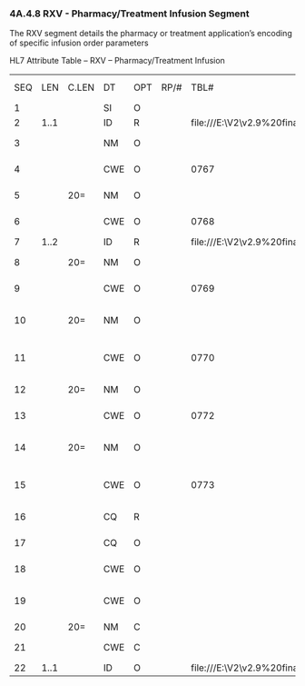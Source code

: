 ### 4A.4.8 RXV - Pharmacy/Treatment Infusion Segment

The RXV segment details the pharmacy or treatment application’s encoding of specific infusion order parameters

HL7 Attribute Table – RXV – Pharmacy/Treatment Infusion

|     |     |     |     |     |     |     |     |     |
| --- | --- | --- | --- | --- | --- | --- | --- | --- |
| SEQ | LEN | C.LEN | DT | OPT | RP/# | TBL# | ITEM # | ELEMENT NAME |
| 1 |  |  | SI | O |  |  | 03318 | Set ID - RXV |
| 2 | 1..1 |  | ID | R |  | file:///E:\V2\v2.9%20final%20Nov%20from%20Frank\V29_CH02C_Tables.docx#HL70917[0917] | 03319 | Bolus Type |
| 3 |  |  | NM | O |  |  | 03320 | Bolus Dose Amount |
| 4 |  |  | CWE | O |  | 0767 | 03321 | Bolus Dose Amount Units |
| 5 |  | 20= | NM | O |  |  | 03322 | Bolus Dose Volume |
| 6 |  |  | CWE | O |  | 0768 | 03323 | Bolus Dose Volume Units |
| 7 | 1..2 |  | ID | R |  | file:///E:\V2\v2.9%20final%20Nov%20from%20Frank\V29_CH02C_Tables.docx#HL70918[0918] | 03324 | PCA Type |
| 8 |  | 20= | NM | O |  |  | 03325 | PCA Dose Amount |
| 9 |  |  | CWE | O |  | 0769 | 03326 | PCA Dose Amount Units |
| 10 |  | 20= | NM | O |  |  | 03327 | PCA Dose Amount Volume |
| 11 |  |  | CWE | O |  | 0770 | 03328 | PCA Dose Amount Volume Units |
| 12 |  | 20= | NM | O |  |  | 03329 | Max Dose Amount |
| 13 |  |  | CWE | O |  | 0772 | 03330 | Max Dose Amount Units |
| 14 |  | 20= | NM | O |  |  | 03331 | Max Dose Amount Volume |
| 15 |  |  | CWE | O |  | 0773 | 03332 | Max Dose Amount Volume Units |
| 16 |  |  | CQ | R |  |  | 03333 | Max Dose per Time |
| 17 |  |  | CQ | O |  |  | 03334 | Lockout Interval |
| 18 |  |  | CWE | O |  |  | 03339 | Syringe Manufacturer |
| 19 |  |  | CWE | O |  |  | 03385 | Syringe Model Number |
| 20 |  | 20= | NM | C |  |  | 03386 | Syringe Size |
| 21 |  |  | CWE | C |  |  | 03431 | Syringe Size Units |
| 22 | 1..1 |  | ID | O |  | file:///E:\V2\v2.9%20final%20Nov%20from%20Frank\V29_CH02C_Tables.docx#HL70206[0206] | 00816 | Action Code |
